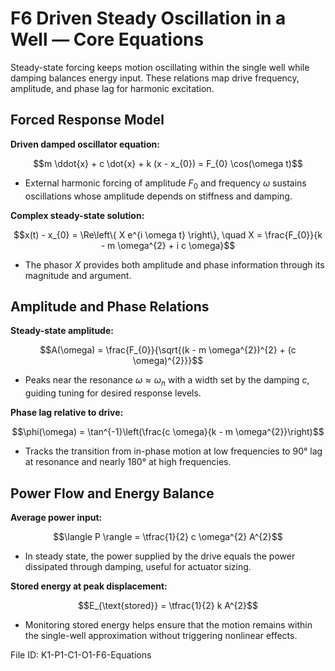 # F6 Driven Steady Oscillation in a Well — Core Equations

Steady-state forcing keeps motion oscillating within the single well while damping balances energy input. These relations map drive frequency, amplitude, and phase lag for harmonic excitation.

## Forced Response Model
**Driven damped oscillator equation:**

$$m \ddot{x} + c \dot{x} + k (x - x_{0}) = F_{0} \cos(\omega t)$$

- External harmonic forcing of amplitude $F_{0}$ and frequency $\omega$ sustains oscillations whose amplitude depends on stiffness and damping.

**Complex steady-state solution:**

$$x(t) - x_{0} = \Re\left\{ X e^{i \omega t} \right\}, \quad X = \frac{F_{0}}{k - m \omega^{2} + i c \omega}$$

- The phasor $X$ provides both amplitude and phase information through its magnitude and argument.

## Amplitude and Phase Relations
**Steady-state amplitude:**

$$A(\omega) = \frac{F_{0}}{\sqrt{(k - m \omega^{2})^{2} + (c \omega)^{2}}}$$

- Peaks near the resonance $\omega \approx \omega_{n}$ with a width set by the damping $c$, guiding tuning for desired response levels.

**Phase lag relative to drive:**

$$\phi(\omega) = \tan^{-1}\left(\frac{c \omega}{k - m \omega^{2}}\right)$$

- Tracks the transition from in-phase motion at low frequencies to 90° lag at resonance and nearly 180° at high frequencies.

## Power Flow and Energy Balance
**Average power input:**

$$\langle P \rangle = \tfrac{1}{2} c \omega^{2} A^{2}$$

- In steady state, the power supplied by the drive equals the power dissipated through damping, useful for actuator sizing.

**Stored energy at peak displacement:**

$$E_{\text{stored}} = \tfrac{1}{2} k A^{2}$$

- Monitoring stored energy helps ensure that the motion remains within the single-well approximation without triggering nonlinear effects.

File ID: K1-P1-C1-O1-F6-Equations
